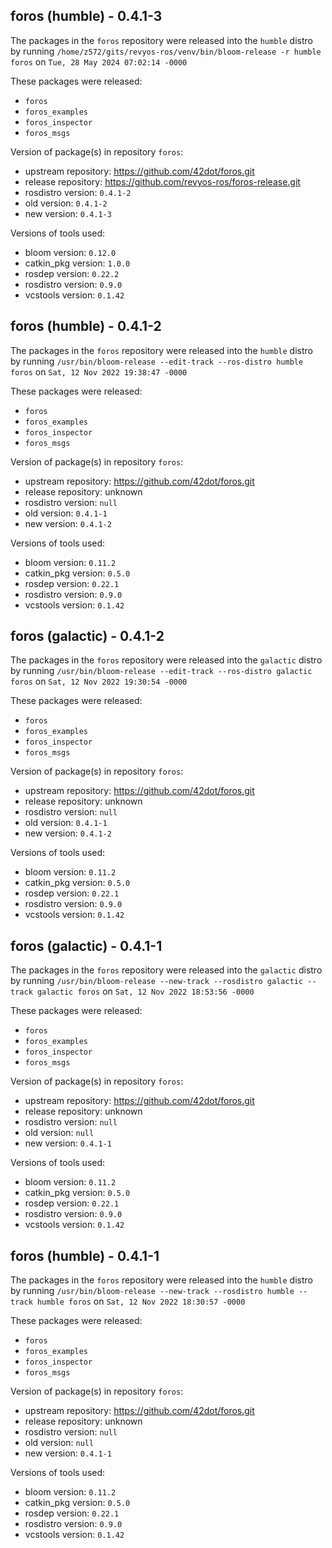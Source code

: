 ## foros (humble) - 0.4.1-3

The packages in the `foros` repository were released into the `humble` distro by running `/home/z572/gits/revyos-ros/venv/bin/bloom-release -r humble foros` on `Tue, 28 May 2024 07:02:14 -0000`

These packages were released:
- `foros`
- `foros_examples`
- `foros_inspector`
- `foros_msgs`

Version of package(s) in repository `foros`:

- upstream repository: https://github.com/42dot/foros.git
- release repository: https://github.com/revyos-ros/foros-release.git
- rosdistro version: `0.4.1-2`
- old version: `0.4.1-2`
- new version: `0.4.1-3`

Versions of tools used:

- bloom version: `0.12.0`
- catkin_pkg version: `1.0.0`
- rosdep version: `0.22.2`
- rosdistro version: `0.9.0`
- vcstools version: `0.1.42`


## foros (humble) - 0.4.1-2

The packages in the `foros` repository were released into the `humble` distro by running `/usr/bin/bloom-release --edit-track --ros-distro humble foros` on `Sat, 12 Nov 2022 19:38:47 -0000`

These packages were released:
- `foros`
- `foros_examples`
- `foros_inspector`
- `foros_msgs`

Version of package(s) in repository `foros`:

- upstream repository: https://github.com/42dot/foros.git
- release repository: unknown
- rosdistro version: `null`
- old version: `0.4.1-1`
- new version: `0.4.1-2`

Versions of tools used:

- bloom version: `0.11.2`
- catkin_pkg version: `0.5.0`
- rosdep version: `0.22.1`
- rosdistro version: `0.9.0`
- vcstools version: `0.1.42`


## foros (galactic) - 0.4.1-2

The packages in the `foros` repository were released into the `galactic` distro by running `/usr/bin/bloom-release --edit-track --ros-distro galactic foros` on `Sat, 12 Nov 2022 19:30:54 -0000`

These packages were released:
- `foros`
- `foros_examples`
- `foros_inspector`
- `foros_msgs`

Version of package(s) in repository `foros`:

- upstream repository: https://github.com/42dot/foros.git
- release repository: unknown
- rosdistro version: `null`
- old version: `0.4.1-1`
- new version: `0.4.1-2`

Versions of tools used:

- bloom version: `0.11.2`
- catkin_pkg version: `0.5.0`
- rosdep version: `0.22.1`
- rosdistro version: `0.9.0`
- vcstools version: `0.1.42`


## foros (galactic) - 0.4.1-1

The packages in the `foros` repository were released into the `galactic` distro by running `/usr/bin/bloom-release --new-track --rosdistro galactic --track galactic foros` on `Sat, 12 Nov 2022 18:53:56 -0000`

These packages were released:
- `foros`
- `foros_examples`
- `foros_inspector`
- `foros_msgs`

Version of package(s) in repository `foros`:

- upstream repository: https://github.com/42dot/foros.git
- release repository: unknown
- rosdistro version: `null`
- old version: `null`
- new version: `0.4.1-1`

Versions of tools used:

- bloom version: `0.11.2`
- catkin_pkg version: `0.5.0`
- rosdep version: `0.22.1`
- rosdistro version: `0.9.0`
- vcstools version: `0.1.42`


## foros (humble) - 0.4.1-1

The packages in the `foros` repository were released into the `humble` distro by running `/usr/bin/bloom-release --new-track --rosdistro humble --track humble foros` on `Sat, 12 Nov 2022 18:30:57 -0000`

These packages were released:
- `foros`
- `foros_examples`
- `foros_inspector`
- `foros_msgs`

Version of package(s) in repository `foros`:

- upstream repository: https://github.com/42dot/foros.git
- release repository: unknown
- rosdistro version: `null`
- old version: `null`
- new version: `0.4.1-1`

Versions of tools used:

- bloom version: `0.11.2`
- catkin_pkg version: `0.5.0`
- rosdep version: `0.22.1`
- rosdistro version: `0.9.0`
- vcstools version: `0.1.42`


